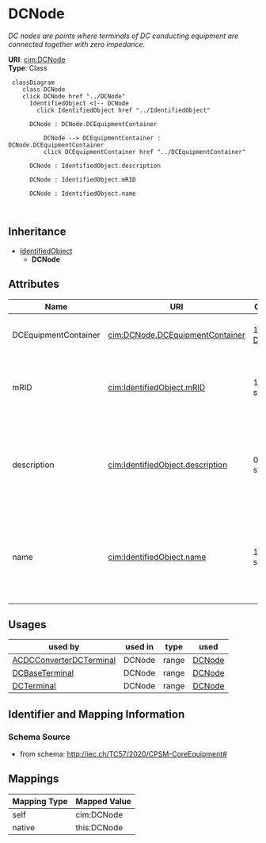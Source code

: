 # DCNode


_DC nodes are points where terminals of DC conducting equipment are connected together with zero impedance._





**URI**: [cim:DCNode](http://iec.ch/TC57/CIM100#DCNode)<br />
**Type**: Class




```mermaid
 classDiagram
    class DCNode
    click DCNode href "../DCNode"
      IdentifiedObject <|-- DCNode
        click IdentifiedObject href "../IdentifiedObject"
      
      DCNode : DCNode.DCEquipmentContainer
        
          DCNode --> DCEquipmentContainer : DCNode.DCEquipmentContainer
          click DCEquipmentContainer href "../DCEquipmentContainer"
        
      DCNode : IdentifiedObject.description
        
      DCNode : IdentifiedObject.mRID
        
      DCNode : IdentifiedObject.name
        
      
```





## Inheritance
* [IdentifiedObject](IdentifiedObject.md)
    * **DCNode**



## Attributes


| Name | URI | Cardinality and Range | Description | Inheritance |
| ---  | --- | --- | --- | --- |
| DCEquipmentContainer | [cim:DCNode.DCEquipmentContainer](http://iec.ch/TC57/CIM100#DCNode.DCEquipmentContainer) | 1 <br />  [DCEquipmentContainer](DCEquipmentContainer.md)  | The DC container for the DC nodes | direct |
| mRID | [cim:IdentifiedObject.mRID](http://iec.ch/TC57/CIM100#IdentifiedObject.mRID) | 1 <br />  string  | Master resource identifier issued by a model authority | [IdentifiedObject](IdentifiedObject.md) |
| description | [cim:IdentifiedObject.description](http://iec.ch/TC57/CIM100#IdentifiedObject.description) | 0..1 <br />  string  | The description is a free human readable text describing or naming the object | [IdentifiedObject](IdentifiedObject.md) |
| name | [cim:IdentifiedObject.name](http://iec.ch/TC57/CIM100#IdentifiedObject.name) | 1 <br />  string  | The name is any free human readable and possibly non unique text naming the o... | [IdentifiedObject](IdentifiedObject.md) |





## Usages

| used by | used in | type | used |
| ---  | --- | --- | --- |
| [ACDCConverterDCTerminal](ACDCConverterDCTerminal.md) | DCNode | range | [DCNode](DCNode.md) |
| [DCBaseTerminal](DCBaseTerminal.md) | DCNode | range | [DCNode](DCNode.md) |
| [DCTerminal](DCTerminal.md) | DCNode | range | [DCNode](DCNode.md) |






## Identifier and Mapping Information







### Schema Source


* from schema: http://iec.ch/TC57/2020/CPSM-CoreEquipment#





## Mappings

| Mapping Type | Mapped Value |
| ---  | ---  |
| self | cim:DCNode |
| native | this:DCNode |




